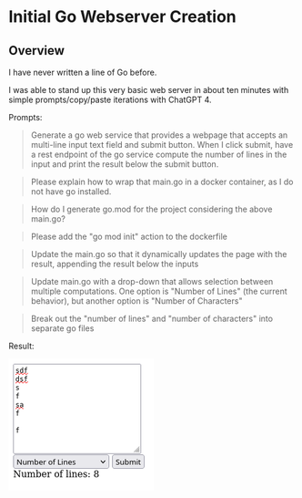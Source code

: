 # Initial Go Webserver Creation

## Overview

I have never written a line of Go before.

I was able to stand up this very basic web server in about ten minutes with simple
prompts/copy/paste iterations with ChatGPT 4.

Prompts:

> Generate a go web service that provides a webpage that accepts an multi-line input text field and submit button. When I click submit, have a rest endpoint of the go service compute the number of lines in the input and print the result below the submit button.



> Please explain how to wrap that main.go in a docker container, as I do not have go installed.



> How do I generate go.mod for the project considering the above main.go?



> Please add the "go mod init" action to the dockerfile



> Update the main.go so that it dynamically updates the page with the result, appending the result below the inputs



> Update main.go with a drop-down that allows selection between multiple computations. One option is "Number of Lines" (the current behavior), but another option is "Number of Characters"



> Break out the "number of lines" and "number of characters" into separate go files

Result:

![](Initial-Go-Webserver-Creation.png)




